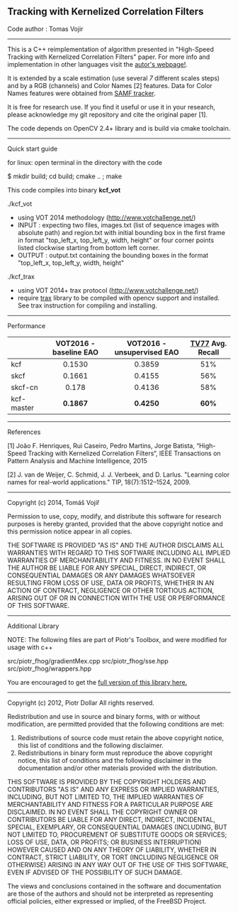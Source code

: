 ## Tracking with Kernelized Correlation Filters

Code author : Tomas Vojir

________________

This is a C++ reimplementation of algorithm presented in "High-Speed Tracking with Kernelized Correlation Filters" paper.
For more info and implementation in other languages visit the [autor's webpage!](http://home.isr.uc.pt/~henriques/circulant/).

It is extended by a scale estimation (use several *7* different scales steps) and
by a RGB (channels) and Color Names [2] features. Data for Color Names features were obtained from [SAMF tracker](https://github.com/ihpdep/samf).

It is free for research use. If you find it useful or use it in your research, please acknowledge my git repository
and cite the original paper [1].

The code depends on OpenCV 2.4+ library and is build via cmake toolchain.

_________________
Quick start guide

for linux: open terminal in the directory with the code

$ mkdir build; cd build; cmake .. ; make

This code compiles into binary **kcf_vot**

./kcf_vot
- using VOT 2014 methodology (http://www.votchallenge.net/)
 - INPUT : expecting two files, images.txt (list of sequence images with absolute path) and
           region.txt with initial bounding box in the first frame in format "top_left_x, top_left_y, width, height" or
           four corner points listed clockwise starting from bottom left corner.
 - OUTPUT : output.txt containing the bounding boxes in the format "top_left_x, top_left_y, width, height"

./kcf_trax
- using VOT 2014+ trax protocol (http://www.votchallenge.net/)
- require [trax](https://github.com/votchallenge/trax) library to be compiled
  with opencv support and installed. See trax instruction for compiling and
  installing.

___________
Performance

|  | **VOT2016 - baseline EAO** | **VOT2016 - unsupervised EAO** |    [**TV77**](http://cmp.felk.cvut.cz/~vojirtom/dataset/index.html) Avg. Recall |
|:---------------|:--------------:|:------------------:|:----------------:|
|  kcf          |0.1530        |   0.3859         |      51%       |
|  skcf         |0.1661        |   0.4155         |      56%       |
|  skcf-cn      |0.178        |   0.4136         |      58%       |
|  kcf-master   |**0.1867**    |   **0.4250**     |       **60%**  |

__________
References

[1] João F. Henriques, Rui Caseiro, Pedro Martins, Jorge Batista, “High-Speed Tracking with Kernelized Correlation Filters“,
IEEE Transactions on Pattern Analysis and Machine Intelligence, 2015

[2] J. van de Weijer, C. Schmid, J. J. Verbeek, and D. Larlus. "Learning color names for real-world applications." TIP, 18(7):1512–1524, 2009.

_____________________________________
Copyright (c) 2014, Tomáš Vojíř

Permission to use, copy, modify, and distribute this software for research
purposes is hereby granted, provided that the above copyright notice and
this permission notice appear in all copies.

THE SOFTWARE IS PROVIDED "AS IS" AND THE AUTHOR DISCLAIMS ALL WARRANTIES
WITH REGARD TO THIS SOFTWARE INCLUDING ALL IMPLIED WARRANTIES OF
MERCHANTABILITY AND FITNESS. IN NO EVENT SHALL THE AUTHOR BE LIABLE FOR
ANY SPECIAL, DIRECT, INDIRECT, OR CONSEQUENTIAL DAMAGES OR ANY DAMAGES
WHATSOEVER RESULTING FROM LOSS OF USE, DATA OR PROFITS, WHETHER IN AN
ACTION OF CONTRACT, NEGLIGENCE OR OTHER TORTIOUS ACTION, ARISING OUT OF
OR IN CONNECTION WITH THE USE OR PERFORMANCE OF THIS SOFTWARE.

__________________
Additional Library

NOTE: The following files are part of Piotr's Toolbox, and were modified for usage with c++

   src/piotr_fhog/gradientMex.cpp
   src/piotr_fhog/sse.hpp
   src/piotr_fhog/wrappers.hpp

You are encouraged to get the [full version of this library here.](http://vision.ucsd.edu/~pdollar/toolbox/doc/index.html)

______________________________________________________________________________

Copyright (c) 2012, Piotr Dollar
All rights reserved.

Redistribution and use in source and binary forms, with or without
modification, are permitted provided that the following conditions are met:

1. Redistributions of source code must retain the above copyright notice, this
   list of conditions and the following disclaimer.
2. Redistributions in binary form must reproduce the above copyright notice,
   this list of conditions and the following disclaimer in the documentation
   and/or other materials provided with the distribution.

THIS SOFTWARE IS PROVIDED BY THE COPYRIGHT HOLDERS AND CONTRIBUTORS "AS IS" AND
ANY EXPRESS OR IMPLIED WARRANTIES, INCLUDING, BUT NOT LIMITED TO, THE IMPLIED
WARRANTIES OF MERCHANTABILITY AND FITNESS FOR A PARTICULAR PURPOSE ARE
DISCLAIMED. IN NO EVENT SHALL THE COPYRIGHT OWNER OR CONTRIBUTORS BE LIABLE FOR
ANY DIRECT, INDIRECT, INCIDENTAL, SPECIAL, EXEMPLARY, OR CONSEQUENTIAL DAMAGES
(INCLUDING, BUT NOT LIMITED TO, PROCUREMENT OF SUBSTITUTE GOODS OR SERVICES;
LOSS OF USE, DATA, OR PROFITS; OR BUSINESS INTERRUPTION) HOWEVER CAUSED AND
ON ANY THEORY OF LIABILITY, WHETHER IN CONTRACT, STRICT LIABILITY, OR TORT
(INCLUDING NEGLIGENCE OR OTHERWISE) ARISING IN ANY WAY OUT OF THE USE OF THIS
SOFTWARE, EVEN IF ADVISED OF THE POSSIBILITY OF SUCH DAMAGE.

The views and conclusions contained in the software and documentation are those
of the authors and should not be interpreted as representing official policies,
either expressed or implied, of the FreeBSD Project.
